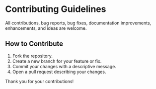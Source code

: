 # Contributing Guidelines

All contributions, bug reports, bug fixes, documentation improvements, enhancements, and ideas are welcome.

## How to Contribute
1. Fork the repository.
2. Create a new branch for your feature or fix.
3. Commit your changes with a descriptive message.
4. Open a pull request describing your changes.

Thank you for your contributions!
